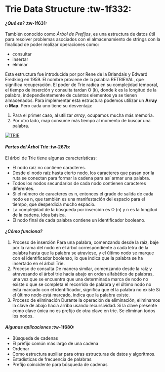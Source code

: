 # Trie Data Structure :tw-1f332:
#### *¿Qué es?* :tw-1f631:

También conocido como *Árbol de Prefijos*, es una estructura de datos útil para resolver problemas asociados con el almacenamiento de strings con la finalidad de poder realizar operaciones como:
- consultar
- insertar
- elminar

Esta estructura fue introducida por por Rene de la Briandais y Edward Fredking en 1959. El nombre proviene de la palabra RETRIEVAL, que significa recuperación. El poder de Trie radica en su complejidad temporal, el tiempo de inserción y consulta tardan O (k), donde k es la longitud de la palabra, independientemente de cuántos elementos ya se tienen almacenados.
Para implementar esta estructura podemos utilizar un **Array** o **Map**. Pero cada uno tiene su desventaja:
1. Para el primer caso, al utilizar *array*, ocupamos mucha más memoria.
2. Por otro lado, map consume más tiempo al momento de buscar una palabra.

[![TRIE](https://media.vlpt.us/images/roo333/post/d29f3566-596d-40ae-868e-9322bba44ed6/Trie.png "TRIE")](https://www.google.com/url?sa=i&url=https%3A%2F%2Fvelog.io%2F%40roo333%2FTrie-8dfhae1g&psig=AOvVaw0CDrqQaoP1XJb4gyCiAVXy&ust=1629225299001000&source=images&cd=vfe&ved=0CAsQjRxqFwoTCJiJxcWXtvICFQAAAAAdAAAAABAI "TRIE")

#### *Partes del Árbol Trie* :tw-267b:
El árbol de Trie tiene algunas características:
- El nodo raíz no contiene caracteres.
- Desde el nodo raíz hasta cierto nodo, los caracteres que pasan por la ruta se conectan para formar la cadena para así armar una palabra.
- Todos los nodos secundarios de cada nodo contienen caracteres diferentes.
- Si el número de caracteres es n, entonces el grado de salida de cada nodo es n, que también es una manifestación del espacio para el tiempo, que desperdicia mucho espacio.
- La complejidad de la búsqueda por inserción es O (n) y n es la longitud de la cadena.
Idea básica.
- El nodo final de cada palabra contiene un identificador booleano.

#### *¿Cómo funciona?*

1. Proceso de inserción
Para una palabra, comenzando desde la raíz, baje por la rama del nodo en el árbol correspondiente a cada letra de la palabra hasta que la palabra se atraviese, y el último nodo se marque con el identificador boolenao, lo que indica que la palabra se ha insertado en el árbol Trie.
2. Proceso de consulta
De manera similar, comenzando desde la raíz y atravesando el árbol trie hacia abajo en orden alfabético de palabras, una vez que se encuentra que una determinada marca de nodo no existe o que se completa el recorrido de palabra y el último nodo no está marcado con el identificador, significa que el la palabra no existe Si el último nodo está marcado, indica que la palabra existe.
3. Proceso de eliminación
Durante la operación de eliminación, eliminamos la clave de abajo hacia arriba usando recursividad. Si la clave presente como clave única no es prefijo de otra clave en trie. Se eliminan todos los nodos.

#### *Algunas aplicaciones* :tw-1f680:

- Búsqueda de cadenas
- El prefijo común más largo de una cadena
- Ordenar
- Como estructura auxiliar para otras estructuras de datos y algoritmos.
- Estadísticas de frecuencia de palabras
- Prefijo coincidente para búsqueda de cadenas 
